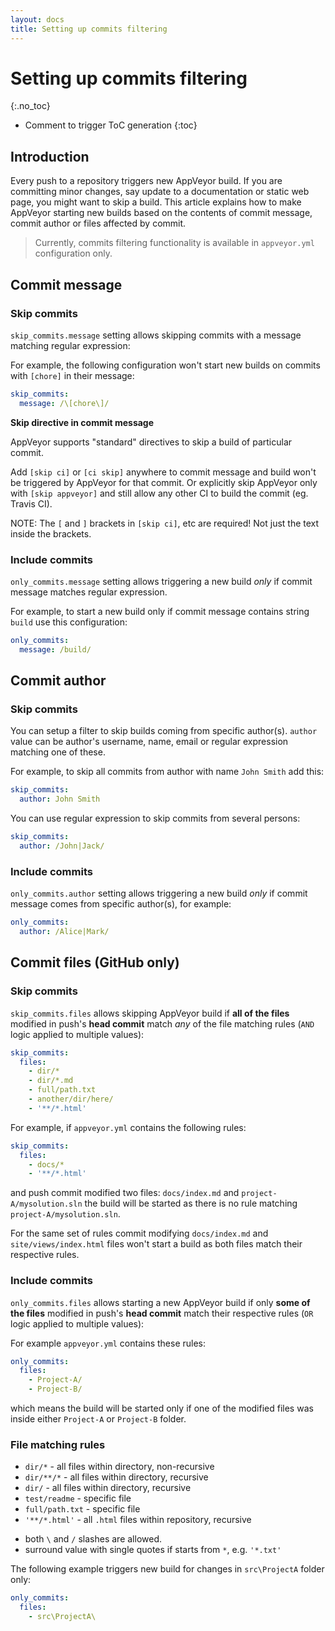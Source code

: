 ```yaml
---
layout: docs
title: Setting up commits filtering
---
```


# Setting up commits filtering
{:.no_toc}

* Comment to trigger ToC generation
{:toc}

## Introduction

Every push to a repository triggers new AppVeyor build. If you are committing minor changes, say update to a documentation or static web page, you might want to skip a build.
This article explains how to make AppVeyor starting new builds based on the contents of commit message, commit author or files affected by commit.

> Currently, commits filtering functionality is available in `appveyor.yml` configuration only.

## Commit message

### Skip commits

`skip_commits.message` setting allows skipping commits with a message matching regular expression:

For example, the following configuration won't start new builds on commits with `[chore]` in their message:

```yaml
skip_commits:
  message: /\[chore\]/
```

**Skip directive in commit message**

AppVeyor supports "standard" directives to skip a build of particular commit.

Add `[skip ci]` or `[ci skip]` anywhere to commit message and build won't be triggered by AppVeyor for that commit.
Or explicitly skip AppVeyor only with `[skip appveyor]` and still allow any other CI to build the commit (eg. Travis CI).

NOTE: The `[` and `]` brackets in `[skip ci]`, etc are required! Not just the text inside the brackets.

### Include commits

`only_commits.message` setting allows triggering a new build *only* if commit message matches regular expression.

For example, to start a new build only if commit message contains string `build` use this configuration:

```yaml
only_commits:
  message: /build/
```


## Commit author

### Skip commits

You can setup a filter to skip builds coming from specific author(s).
`author` value can be author's username, name, email or regular expression matching one of these.

For example, to skip all commits from author with name `John Smith` add this:

```yaml
skip_commits:
  author: John Smith
```

You can use regular expression to skip commits from several persons:

```yaml
skip_commits:
  author: /John|Jack/
```

### Include commits

`only_commits.author` setting allows triggering a new build *only* if commit message comes from specific author(s), for example:

```yaml
only_commits:
  author: /Alice|Mark/
```


## Commit files (GitHub only)

### Skip commits

`skip_commits.files` allows skipping AppVeyor build if **all of the files** modified in push's **head commit** match *any* of the file matching rules (`AND` logic applied to multiple values):

```yaml
skip_commits:
  files:
    - dir/*
    - dir/*.md
    - full/path.txt
    - another/dir/here/
    - '**/*.html'
```

For example, if `appveyor.yml` contains the following rules:

```yaml
skip_commits:
  files:
    - docs/*
    - '**/*.html'
```

and push commit modified two files: `docs/index.md` and `project-A/mysolution.sln` the build will be started as there is no rule matching `project-A/mysolution.sln`.

For the same set of rules commit modifying `docs/index.md` and `site/views/index.html` files won't start a build as both files match their respective rules.

### Include commits

`only_commits.files` allows starting a new AppVeyor build if only **some of the files** modified in push's **head commit** match their respective rules (`OR` logic applied to multiple values):

For example `appveyor.yml` contains these rules:

```yaml
only_commits:
  files:
    - Project-A/
    - Project-B/
```

which means the build will be started only if one of the modified files was inside either `Project-A` or `Project-B` folder.


### File matching rules

* `dir/*` - all files within directory, non-recursive
* `dir/**/*` - all files within directory, recursive
* `dir/` - all files within directory, recursive
* `test/readme` - specific file
* `full/path.txt` - specific file
* `'**/*.html'` - all `.html` files within repository, recursive

>
  * both `\` and `/` slashes are allowed.
  * surround value with single quotes if starts from `*`, e.g. `'*.txt'`

The following example triggers new build for changes in `src\ProjectA` folder only:

```yaml
only_commits:
  files:
    - src\ProjectA\
```
